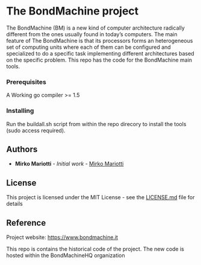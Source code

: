 # The BondMachine project


The BondMachine (BM) is a new kind of computer architecture radically different from the ones usually found in today’s computers.
The main feature of The BondMachine is that its processors forms an heterogeneous set of computing units where each of them can be configured and specialized to do a specific task implementing different architectures based on the specific problem.
This repo has the code for the BondMachine main tools. 

### Prerequisites

A Working go compiler >= 1.5

### Installing

Run the buildall.sh script from within the repo direcory to install the tools (sudo access required).

## Authors

* **Mirko Mariotti** - *Initial work* - [Mirko Mariotti](https://www.mirkomariotti.it)

## License

This project is licensed under the MIT License - see the [LICENSE.md](LICENSE.md) file for details

## Reference

Project website: https://www.bondmachine.it

This repo is contains the historical code of the project. The new code is hosted within the BondMachineHQ organization


